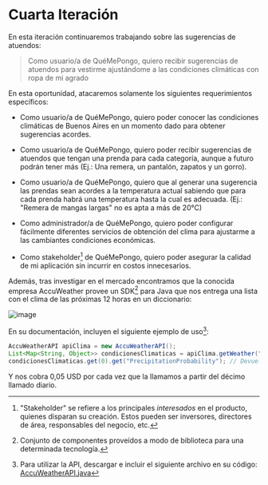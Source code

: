 # Cuarta Iteración

En esta iteración continuaremos trabajando sobre las sugerencias de atuendos:

> Como usuario/a de QuéMePongo, quiero recibir sugerencias de atuendos para
> vestirme ajustándome a las condiciones climáticas con ropa de mi agrado

En esta oportunidad, atacaremos solamente los siguientes requerimientos
específicos:

- Como usuario/a de QuéMePongo, quiero poder conocer las condiciones climáticas de
  Buenos Aires en un momento dado para obtener sugerencias acordes.

- Como usuario/a de QuéMePongo, quiero poder recibir sugerencias de atuendos que
  tengan una prenda para cada categoría, aunque a futuro podrán tener más (Ej.:
  Una remera, un pantalón, zapatos y un gorro).

- Como usuario/a de QuéMePongo, quiero que al generar una sugerencia las prendas
  sean acordes a la temperatura actual sabiendo que para cada prenda habrá una
  temperatura hasta la cual es adecuada. (Ej.: "Remera de mangas largas" no es
  apta a más de 20°C)

- Como administrador/a de QuéMePongo, quiero poder configurar fácilmente
  diferentes servicios de obtención del clima para ajustarme a las cambiantes
  condiciones económicas.

- Como stakeholder[^1] de QuéMePongo, quiero poder asegurar la calidad de mi
  aplicación sin incurrir en costos innecesarios.

Además, tras investigar en el mercado encontramos que la conocida empresa
AccuWeather provee un SDK[^2] para Java que nos entrega una lista con el clima
de las próximas 12 horas en un diccionario:

![image](https://user-images.githubusercontent.com/39303639/168929983-fd590a9b-f00d-413e-9587-469174f48c5b.png)

En su documentación, incluyen el siguiente ejemplo de uso[^3]:

```java
AccuWeatherAPI apiClima = new AccuWeatherAPI();
List<Map<String, Object>> condicionesClimaticas = apiClima.getWeather("Buenos Aires, Argentina");
condicionesClimaticas.get(0).get("PrecipitationProbability"); // Devuelve un número del 0 al 1
```

Y nos cobra 0,05 USD por cada vez que la llamamos a partir del décimo llamado
diario.

[^1]:
    "Stakeholder" se refiere a los principales _interesados_ en el producto,
    quienes disparan su creación. Estos pueden ser inversores, directores de
    área, responsables del negocio, etc.

[^2]:
    Conjunto de componentes proveídos a modo de biblioteca para una determinada
    tecnología.

[^3]:
    Para utilizar la API, descargar e incluir el siguiente archivo en su código:
    [AccuWeatherAPI.java](https://github.com/dds-utn/api-accuweather-objetos/blob/master/src/main/java/AccuWeatherAPI.java)
